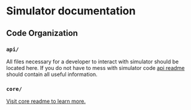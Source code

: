 # Simulator documentation

## Code Organization

### `api/`

All files necessary for a developer to interact with simulator should be located here.
If you do not have to mess with simulator code [api readme](/packages/simulator/api/README.md) should contain all useful information. 

### `core/`

[Visit core readme to learn more.](/packages/simulator/core/README.md)


